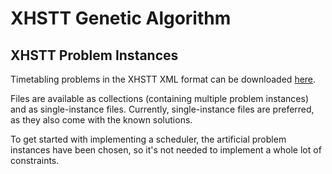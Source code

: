 # XHSTT Genetic Algorithm

## XHSTT Problem Instances
Timetabling problems in the XHSTT XML format can be downloaded
[here](https://www.utwente.nl/en/eemcs/dmmp/hstt/archives/).

Files are available as collections (containing multiple problem instances)
and as single-instance files. Currently, single-instance files are preferred,
as they also come with the known solutions.

To get started with implementing a scheduler, the artificial problem instances
have been chosen, so it's not needed to implement a whole lot of constraints.
